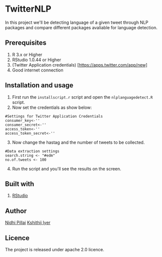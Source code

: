 # TwitterNLP
In this project we'll be detecting language of a given tweet through NLP packages and compare different packages avaliable for language detection.

## Prerequisites
1. R 3.x or Higher
2. RStudio 1.0.44 or Higher
3. (Twitter Application credentials) [https://apps.twitter.com/app/new]
4. Good internet connection

## Installation and usage 
1. First run the ```installscript.r``` script and open the ```nlplanguagedetect.R``` script.
2. Now set the credentials as show below:
```
#Settings for Twitter Application Credentials
consumer_key<-''
consumer_secret<-''
access_token<-''
access_token_secret<-''
```
3. Now change the hastag and the number of tweets to be collected.
```
#Data extraction settings
search.string <- "#edm"
no.of.tweets <- 100
```
4. Run the script and you'll see the results on the screen.

## Built with 
1. [RStudio](https://www.rstudio.com/)

## Author
[Nidhi Pillai](https://in.linkedin.com/in/nidhi-pillai-291544149)
[Kshithij Iyer](https://www.linkedin.com/in/kshithij-iyer/)

## Licence 
The project is released under apache 2.0 licence.
